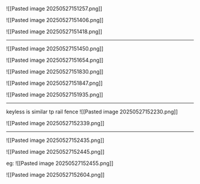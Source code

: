 
![[Pasted image 20250527151257.png]]


![[Pasted image 20250527151406.png]]


![[Pasted image 20250527151418.png]]




----



![[Pasted image 20250527151450.png]]


![[Pasted image 20250527151654.png]]

![[Pasted image 20250527151830.png]]

![[Pasted image 20250527151847.png]]

![[Pasted image 20250527151935.png]]


---


keyless is similar tp rail fence
![[Pasted image 20250527152230.png]]

![[Pasted image 20250527152339.png]]

---


![[Pasted image 20250527152435.png]]

![[Pasted image 20250527152445.png]]

eg:
![[Pasted image 20250527152455.png]]

![[Pasted image 20250527152604.png]]

